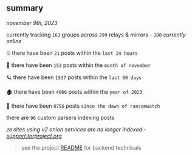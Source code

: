 
## summary
_november 9th, 2023_

currently tracking `163` groups across `299` relays & mirrors - _`100` currently online_

⏲ there have been `21` posts within the `last 24 hours`

🦈 there have been `153` posts within the `month of november`

🪐 there have been `1537` posts within the `last 90 days`

🏚 there have been `4066` posts within the `year of 2023`

🦕 there have been `8756` posts `since the dawn of ransomwatch`

there are `96` custom parsers indexing posts

_`20` sites using v2 onion services are no longer indexed - [support.torproject.org](https://support.torproject.org/onionservices/v2-deprecation/)_

> see the project [README](https://github.com/joshhighet/ransomwatch#ransomwatch--) for backend technicals

